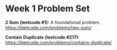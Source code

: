 # Week 1 Problem Set
**2 Sum (leetcode #1):** A foundational problem. https://leetcode.com/problems/two-sum/

**Contain Duplicate (leetcode #217):** https://leetcode.com/problems/contains-duplicate/
